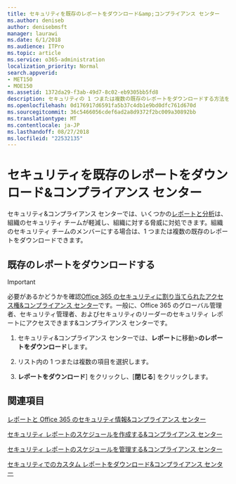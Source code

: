 ```yaml
---
title: セキュリティを既存のレポートをダウンロード&amp;コンプライアンス センター
ms.author: deniseb
author: denisebmsft
manager: laurawi
ms.date: 6/1/2018
ms.audience: ITPro
ms.topic: article
ms.service: o365-administration
localization_priority: Normal
search.appverid:
- MET150
- MOE150
ms.assetid: 1372da29-f3ab-49d7-8c02-eb9305bb5fd8
description: セキュリティの 1 つまたは複数の既存のレポートをダウンロードする方法を説明&amp;コンプライアンス センターです。
ms.openlocfilehash: 0d176917d6591fa5b37c4db1e9bd0dfc761d670d
ms.sourcegitcommit: 36c5466056cdef6ad2a8d9372f2bc009a30892bb
ms.translationtype: MT
ms.contentlocale: ja-JP
ms.lasthandoff: 08/27/2018
ms.locfileid: "22532135"
---
```

# <a name="download-existing-reports-in-the-security-amp-compliance-center"></a>セキュリティを既存のレポートをダウンロード&amp;コンプライアンス センター

セキュリティ&amp;コンプライアンス センターでは、いくつかの[レポートと分析](reports-and-insights-in-security-and-compliance.md)は、組織のセキュリティ チームが軽減し、組織に対する脅威に対処できます。組織のセキュリティ チームのメンバーにする場合は、1 つまたは複数の既存のレポートをダウンロードできます。 
  
## <a name="download-existing-reports"></a>既存のレポートをダウンロードする

> [!IMPORTANT]
> 必要があるかどうかを確認[Office 365 のセキュリティに割り当てられたアクセス権&amp;コンプライアンス センター](permissions-in-the-security-and-compliance-center.md)です。一般に、Office 365 のグローバル管理者、セキュリティ管理者、およびセキュリティのリーダーのセキュリティ レポートにアクセスできます&amp;コンプライアンス センターです。 
  
1. セキュリティ&amp;コンプライアンス センターでは、**レポート**に移動\>**のレポートをダウンロード**します。
    
2. リスト内の 1 つまたは複数の項目を選択します。
    
3. **レポートをダウンロード**] をクリックし、[**閉じる**] をクリックします。
    
## <a name="related-topics"></a>関連項目
<a name="download"> </a>

[レポートと Office 365 のセキュリティ情報&amp;コンプライアンス センター](reports-and-insights-in-security-and-compliance.md)
  
[セキュリティ レポートのスケジュールを作成する&amp;コンプライアンス センター](create-a-schedule-for-a-report.md)
  
[セキュリティ レポートのスケジュールを管理する&amp;コンプライアンス センター](manage-schedules-for-multiple-reports.md)
  
[セキュリティでのカスタム レポートをダウンロード&amp;コンプライアンス センター](set-up-and-download-a-custom-report.md)
  

